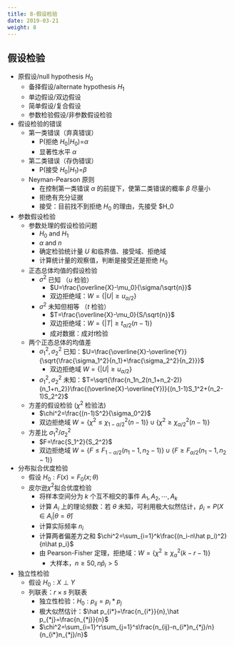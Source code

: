 ```yaml
---
title: 8-假设检验
date: 2019-03-21
weight: 8
---
```


## 假设检验

- 原假设/null hypothesis $H_0$
  - 备择假设/alternate hypothesis $H_1$
  - 单边假设/双边假设
  - 简单假设/复合假设
  - 参数检验假设/非参数假设检验
- 假设检验的错误
  - 第一类错误（弃真错误）
    - P(拒绝 $H_0$|$H_0$)=$\alpha$
    - 显著性水平 $\alpha$
  - 第二类错误（存伪错误）
    - P(接受 $H_0$|$H_1$)=$\beta$
  - Neyman-Pearson 原则
    - 在控制第一类错误 $\alpha$ 的前提下，使第二类错误的概率 $\beta$ 尽量小
    - 拒绝有充分证据
    - 接受：目前找不到拒绝 $H_0$ 的理由，先接受 \$H_0
- 参数假设检验
  - 参数处理的假设检验问题
    - $H_0$ and $H_1$
    - $\alpha$ and $n$
    - 确定检验统计量 $U$ 和临界值、接受域、拒绝域
    - 计算统计量的观察值，判断是接受还是拒绝 $H_0$
  - 正态总体均值的假设检验
    - $\sigma^2$ 已知 （$u$ 检验）
      - $U=\frac{\overline{X}-\mu_0}{\sigma/\sqrt{n}}$
      - 双边拒绝域：$W=\{|U|\geq u_{\alpha/2}\}$
    - $\sigma^2$ 未知但相等 （$t$ 检验）
      - $T=\frac{\overline{X}-\mu_0}{S/\sqrt{n}}$
      - 双边拒绝域：$W=\{|T|\geq t_{\alpha/2}(n-1)\}$
      - 成对数据：成对$t$检验
  - 两个正态总体的均值差
    - $\sigma_1^2,\sigma_2^2$ 已知：$U=\frac{\overline{X}-\overline{Y}}{\sqrt{\frac{\sigma_1^2}{n_1}+\frac{\sigma_2^2}{n_2}}}$
      - 双边拒绝域 $W=\{|U|\geq u_{\alpha/2}\}$
    - $\sigma_1^2,\sigma_2^2$ 未知：$T=\sqrt{\frac{n_1n_2(n_1+n_2-2)}{n_1+n_2}}\frac{(\overline{X}-\overline{Y})}{(n_1-1)S_1^2+(n_2-1)S_2^2}$
  - 方差的假设检验 ($\chi^2$ 检验法)
    - $\chi^2=\frac{(n-1)S^2}{\sigma_0^2}$
    - 双边拒绝域 $W=\{\chi^2\leq \chi^2_{1-\alpha/2}(n-1)\}\cup\{\chi^2\geq\chi_{\alpha/2}^2(n-1)\}$
  - 方差比 $\sigma_1^2/\sigma_2^2$
    - $F=\frac{S_1^2}{S_2^2}$
    - 双边拒绝域 $W=\{F\leq F_{1-\alpha/2}(n_1-1,n_2-1)\}\cup\{F\geq F_{\alpha/2}(n_1-1,n_2-1)\}$
- 分布拟合优度检验
  - 假设 $H_0:F(x)=F_0(x;\theta)$
  - 皮尔逊$\chi^2$拟合优度检验
    - 将样本空间分为 $k$ 个互不相交的事件 $A_1,A_2,\cdots,A_k$
    - 计算 $A_i$ 上的理论频数：若 $\theta$ 未知，可利用极大似然估计，$\hat p_i=P(X\in A_i|\theta=\hat\theta)$
    - 计算实际频率 $n_i$
    - 计算两者偏差方之和 $\chi^2=\sum_{i=1}^k\frac{(n_i-n\hat p_i)^2}{n\hat p_i}$
    - 由 Pearson-Fisher 定理，拒绝域：$W=\{\chi^2\geq \chi^2_{\alpha}(k-r-1)\}$
      - 大样本，$n\geq 50, n\hat p_i>5$
- 独立性检验
  - 假设 $H_0:X\perp Y$
  - 列联表：$r\times s$ 列联表
    - 独立性检验：$H_0:p_{ij}=p_i*p_j$
    - 极大似然估计：$\hat p_{i*}=\frac{n_{i*}}{n},\hat p_{*j}=\frac{n_{*j}}{n}$
    - $\chi^2=\sum_{i=1}^r\sum_{j=1}^s\frac{n_{ij}-n_{i*}n_{*j}/n}{n_{i*}n_{*j}/n}$
